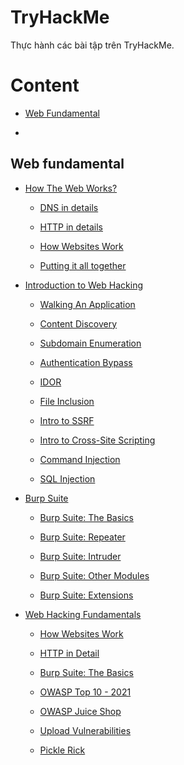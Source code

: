 # TryHackMe

Thực hành các bài tập trên TryHackMe.

# Content

- [Web Fundamental](https://github.com/DucThinh47/TryHackMe#web-fundamental)

- []()

## Web fundamental

- [How The Web Works?](https://github.com/DucThinh47/TryHackMe/tree/main/Web_Fundamental/How_The_Web_Works)

    - [DNS in details](https://github.com/DucThinh47/TryHackMe/blob/main/Web_Fundamental/How_The_Web_Works/DNS_in_details.md)

    - [HTTP in details](https://github.com/DucThinh47/TryHackMe/blob/main/Web_Fundamental/How_The_Web_Works/HTTP_in_Details.md)

    - [How Websites Work](https://github.com/DucThinh47/TryHackMe/blob/main/Web_Fundamental/How_The_Web_Works/How_Websites_Work.md)

    - [Putting it all together](https://github.com/DucThinh47/TryHackMe/blob/main/Web_Fundamental/How_The_Web_Works/Putting_it_all_together.md)

- [Introduction to Web Hacking](https://github.com/DucThinh47/TryHackMe/tree/main/Web_Fundamental/Introduction_to_Web_Hacking)

    - [Walking An Application](https://github.com/DucThinh47/TryHackMe/blob/main/Web_Fundamental/Introduction_to_Web_Hacking/Walking_An_Application.md)

    - [Content Discovery](https://github.com/DucThinh47/TryHackMe/blob/main/Web_Fundamental/Introduction_to_Web_Hacking/Content_Discovery.md)

    - [Subdomain Enumeration](https://github.com/DucThinh47/TryHackMe/blob/main/Web_Fundamental/Introduction_to_Web_Hacking/Subdomain_Enumeration.md)

    - [Authentication Bypass](https://github.com/DucThinh47/TryHackMe/blob/main/Web_Fundamental/Introduction_to_Web_Hacking/Authentication_Bypass.md)

    - [IDOR](https://github.com/DucThinh47/TryHackMe/blob/main/Web_Fundamental/Introduction_to_Web_Hacking/IDOR.md)

    - [File Inclusion](https://github.com/DucThinh47/TryHackMe/blob/main/Web_Fundamental/Introduction_to_Web_Hacking/File_Inclusion.md)

    - [Intro to SSRF](https://github.com/DucThinh47/TryHackMe/blob/main/Web_Fundamental/Introduction_to_Web_Hacking/Intro_to_SSRF.md)

    - [Intro to Cross-Site Scripting]()

    - [Command Injection]()

    - [SQL Injection]()

- [Burp Suite]()

    - [Burp Suite: The Basics]()

    - [Burp Suite: Repeater]()

    - [Burp Suite: Intruder]()

    - [Burp Suite: Other Modules]()

    - [Burp Suite: Extensions]()

- [Web Hacking Fundamentals]()

    - [How Websites Work]()

    - [HTTP in Detail]()

    - [Burp Suite: The Basics]()

    - [OWASP Top 10 - 2021]()

    - [OWASP Juice Shop]()

    - [Upload Vulnerabilities]()

    - [Pickle Rick]()
## 